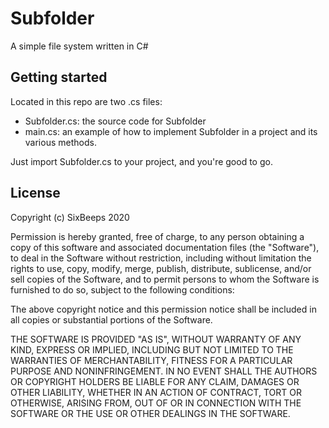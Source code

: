 # Subfolder
A simple file system written in C#

## Getting started
Located in this repo are two .cs files:
- Subfolder.cs: the source code for Subfolder
- main.cs: an example of how to implement Subfolder in a project and its various methods.

Just import Subfolder.cs to your project, and you're good to go.

## License
Copyright (c) SixBeeps 2020

Permission is hereby granted, free of charge, to any person obtaining a copy
of this software and associated documentation files (the "Software"), to deal
in the Software without restriction, including without limitation the rights
to use, copy, modify, merge, publish, distribute, sublicense, and/or sell
copies of the Software, and to permit persons to whom the Software is
furnished to do so, subject to the following conditions:

The above copyright notice and this permission notice shall be included in all
copies or substantial portions of the Software.

THE SOFTWARE IS PROVIDED "AS IS", WITHOUT WARRANTY OF ANY KIND, EXPRESS OR
IMPLIED, INCLUDING BUT NOT LIMITED TO THE WARRANTIES OF MERCHANTABILITY,
FITNESS FOR A PARTICULAR PURPOSE AND NONINFRINGEMENT. IN NO EVENT SHALL THE
AUTHORS OR COPYRIGHT HOLDERS BE LIABLE FOR ANY CLAIM, DAMAGES OR OTHER
LIABILITY, WHETHER IN AN ACTION OF CONTRACT, TORT OR OTHERWISE, ARISING FROM,
OUT OF OR IN CONNECTION WITH THE SOFTWARE OR THE USE OR OTHER DEALINGS IN THE
SOFTWARE.
